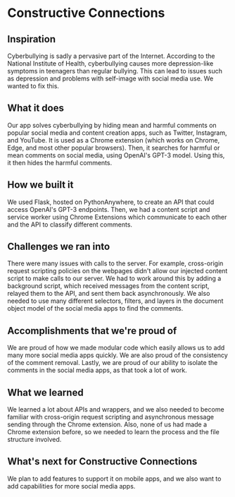 # Constructive Connections

## Inspiration
Cyberbullying is sadly a pervasive part of the Internet. According to the National Institute of Health, cyberbullying causes more depression-like symptoms in teenagers than regular bullying. This can lead to issues such as depression and problems with self-image with social media use. We wanted to fix this.

## What it does
Our app solves cyberbullying by hiding mean and harmful comments on popular social media and content creation apps, such as Twitter, Instagram, and YouTube. It is used as a Chrome extension (which works on Chrome, Edge, and most other popular browsers). Then, it searches for harmful or mean comments on social media, using OpenAI's GPT-3 model. Using this, it then hides the harmful comments.

## How we built it
We used Flask, hosted on PythonAnywhere, to create an API that could access OpenAI's GPT-3 endpoints. Then, we had a content script and service worker using Chrome Extensions which communicate to each other and the API to classify different comments.

## Challenges we ran into
There were many issues with calls to the server. For example, cross-origin request scripting policies on the webpages didn't allow our injected content script to make calls to our server. We had to work around this by adding a background script, which received messages from the content script, relayed them to the API, and sent them back asynchronously. We also needed to use many different selectors, filters, and layers in the document object model of the social media apps to find the comments.

## Accomplishments that we're proud of
We are proud of how we made modular code which easily allows us to add many more social media apps quickly. We are also proud of the consistency of the comment removal. Lastly, we are proud of our ability to isolate the comments in the social media apps, as that took a lot of work.

## What we learned
We learned a lot about APIs and wrappers, and we also needed to become familiar with cross-origin request scripting and asynchronous message sending through the Chrome extension. Also, none of us had made a Chrome extension before, so we needed to learn the process and the file structure involved.

## What's next for Constructive Connections
We plan to add features to support it on mobile apps, and we also want to add capabilities for more social media apps.
